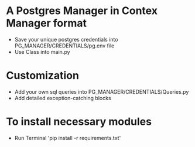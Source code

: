 # A Postgres Manager in Contex Manager format 
 - Save your unique postgres credentials into PG_MANAGER/CREDENTIALS/pg.env file
 - Use Class into main.py
 
# Customization 
 - Add your own sql queries into PG_MANAGER/CREDENTIALS/Queries.py
 - Add detailed exception-catching blocks 
   
# To install necessary modules 
 - Run Terminal 'pip install -r requirements.txt'
